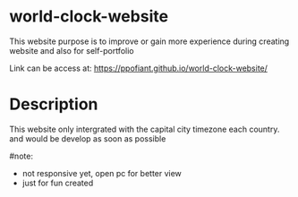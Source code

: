 # world-clock-website

This website purpose is to improve or gain more experience during creating website and also for self-portfolio

Link can be access at:
https://ppofiant.github.io/world-clock-website/

# Description
This website only intergrated with the capital city timezone each country.
and would be develop as soon as possible

#note: 
- not responsive yet, open pc for better view
- just for fun created
